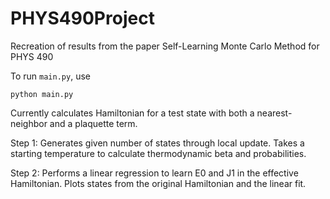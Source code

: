 # PHYS490Project
Recreation of results from the paper Self-Learning Monte Carlo Method for PHYS 490

To run `main.py`, use
```
python main.py
```

Currently calculates Hamiltonian for a test state with both a nearest-neighbor and a plaquette term.

Step 1: Generates given number of states through local update. Takes a starting temperature to calculate thermodynamic beta and probabilities.

Step 2: Performs a linear regression to learn E0 and J1 in the effective Hamiltonian. Plots states from the original Hamiltonian and the linear fit.
